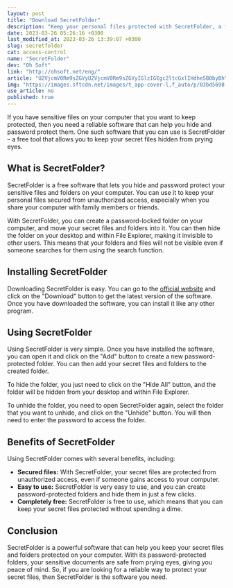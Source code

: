 ```yaml
---
layout: post
title: "Download SecretFolder"
description: "Keep your personal files protected with SecretFolder, a free software that allows you to hide and password protect your sensitive documents."
date: 2023-03-26 05:26:16 +0300
last_modified_at: 2023-03-26 13:39:07 +0300
slug: secretfolder
cat: access-control
name: "SecretFolder"
dev: "Oh Soft"
link: "http://ohsoft.net/eng/"
article: "U2VjcmV0Rm9sZGVyU2VjcmV0Rm9sZGVyIGlzIGEgc2ltcGxlIHdheSB0byBhY2hpZXZlIHNvbWV0aGluZyB0aGF0IG1hbnkgb2YgdXMgd2lzaCBvdXIgb3BlcmF0aW5nIHN5c3RlbXMgZGlkIG1vcmUgZWFzaWx5OyBjcmVhdGUgYSBwcml2YXRlIG9yIGhpZGRlbiBmb2xkZXIuIFlvdSBjYW4gaGlkZSwgbG9jayBhbmQgcGFzc3dvcmQgcHJvdGVjdCBmb2xkZXJzIG9uIHlvdXIgY29tcHV0ZXIuIFdoZXRoZXIgeW91IG5lZWQgdGhpcyBmb3IgcHJpdmFjeSwgc2VjdXJpdHkgb3IgZW5zdXJpbmcgZGF0YSBpcyBpbmFjY2Vzc2libGUgdG8gb3RoZXIgdXNlcnMgLSBpbmNsdWRpbmcgaGFja2VycyAtIHRoaXMgaXMgdGhlIHByb2dyYW1tZSBmb3IgeW91Lg=="
img: "https://images.sftcdn.net/images/t_app-cover-l,f_auto/p/03bd5698-a68b-4f44-bb6e-e217b940a9ce/1856664677/secretfolder-secretfolder%201+.jpg"
use_article: no
published: true
---
```

If you have sensitive files on your computer that you want to keep protected, then you need a reliable software that can help you hide and password protect them. One such software that you can use is SecretFolder – a free tool that allows you to keep your secret files hidden from prying eyes.

## What is SecretFolder?

SecretFolder is a free software that lets you hide and password protect your sensitive files and folders on your computer. You can use it to keep your personal files secured from unauthorized access, especially when you share your computer with family members or friends.

With SecretFolder, you can create a password-locked folder on your computer, and move your secret files and folders into it. You can then hide the folder on your desktop and within File Explorer, making it invisible to other users. This means that your folders and files will not be visible even if someone searches for them using the search function.

## Installing SecretFolder

Downloading SecretFolder is easy. You can go to the [official website](https://ohsoft.net/eng/sf/) and click on the "Download" button to get the latest version of the software. Once you have downloaded the software, you can install it like any other program.

## Using SecretFolder

Using SecretFolder is very simple. Once you have installed the software, you can open it and click on the "Add" button to create a new password-protected folder. You can then add your secret files and folders to the created folder.

To hide the folder, you just need to click on the "Hide All" button, and the folder will be hidden from your desktop and within File Explorer.

To unhide the folder, you need to open SecretFolder again, select the folder that you want to unhide, and click on the "Unhide" button. You will then need to enter the password to access the folder.

## Benefits of SecretFolder

Using SecretFolder comes with several benefits, including:

- **Secured files:** With SecretFolder, your secret files are protected from unauthorized access, even if someone gains access to your computer.
- **Easy to use:** SecretFolder is very easy to use, and you can create password-protected folders and hide them in just a few clicks.
- **Completely free:** SecretFolder is free to use, which means that you can keep your secret files protected without spending a dime.

## Conclusion

SecretFolder is a powerful software that can help you keep your secret files and folders protected on your computer. With its password-protected folders, your sensitive documents are safe from prying eyes, giving you peace of mind. So, if you are looking for a reliable way to protect your secret files, then SecretFolder is the software you need.